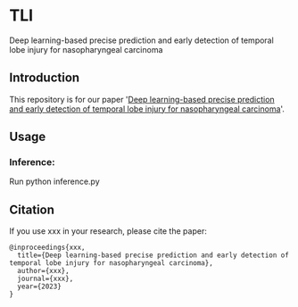 # TLI
Deep learning-based precise prediction and early detection of temporal lobe injury for nasopharyngeal carcinoma

## Introduction

This repository is for our paper '[Deep learning-based precise prediction and early detection of temporal lobe injury for nasopharyngeal carcinoma](http://xxxxx.pdf)'.

## Usage

### Inference:

Run python inference.py

## Citation

If you use xxx in your research, please cite the paper:
    
    @inproceedings{xxx,
      title={Deep learning-based precise prediction and early detection of temporal lobe injury for nasopharyngeal carcinoma},
      author={xxx},
      journal={xxx},
      year={2023}
    }
